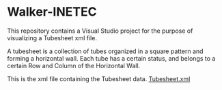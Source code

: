 # Walker-INETEC
This repository contains a Visual Studio project for the purpose of visualizing a Tubesheet xml file.

A tubesheet is a collection of tubes organized in a square pattern and forming a horizontal wall. Each tube has a certain status, and belongs to a certain Row and Column of the Horizontal Wall.

This is the xml file containing the Tubesheet data.
[Tubesheet.xml](https://github.com/SMRazaRizvi96/Walker-INETEC/blob/main/bin/Debug/net5.0-windows/Tubesheet.txt)
